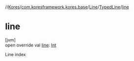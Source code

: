 //[Kores](../../../../index.md)/[com.koresframework.kores.base](../../index.md)/[Line](../index.md)/[TypedLine](index.md)/[line](line.md)

# line

[jvm]\
open override val [line](line.md): [Int](https://kotlinlang.org/api/latest/jvm/stdlib/kotlin/-int/index.html)

Line index
